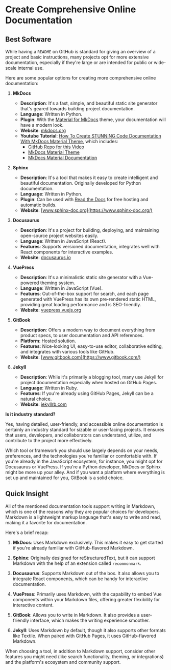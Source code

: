 # Create Comprehensive Online Documentation

## Best Software

While having a `README` on GitHub is standard for giving an overview of a project and basic instructions, many projects opt for more extensive documentation, especially if they're large or are intended for public or wide-scale internal use. 

Here are some popular options for creating more comprehensive online documentation:

1. **MkDocs**
    - **Description**: It's a fast, simple, and beautiful static site generator that's geared towards building project documentation. 
    - **Language**: Written in Python.
    - **Plugin**: With the [Material for MkDocs](https://squidfunk.github.io/mkdocs-material/) theme, your documentation will have a modern look.
    - **Website**: [mkdocs.org](https://www.mkdocs.org/)
    - **Youtube Tutorial**: [How To Create STUNNING Code Documentation With MkDocs Material Theme](https://www.youtube.com/watch?v=Q-YA_dA8C20), which includes:
        -  [GitHub Repo for this Video](https://www.youtube.com/redirect?event=video_description&redir_token=QUFFLUhqbnVFMjhWYk5xSGQ3cUlwVG1RTzR1NGRYRHI1QXxBQ3Jtc0tuVkMzX19ZYlVIYk56LUFGRnJraE5jalJBam9UMFVBSGwzRlRmb2p0NkQ1WEROVW9mQWI3NjZrNEM0SXFUem0yR3J3RUJ1VEdDS0hJRDdfenpSaVBWYjY3VmZsbWRSWGJSN1AtaGc1NTk5ZGNQTS1waw&q=https%3A%2F%2Fgithub.com%2Fjames-willett%2Fmkdocs-material-youtube-tutorial&v=Q-YA_dA8C20)
        - [MkDocs Material Theme](https://www.youtube.com/redirect?event=video_description&redir_token=QUFFLUhqbHpEcEdGbUV2SW01dEJJWGIzNlM1OUVPSk1mUXxBQ3Jtc0ttYjFrRVZSZUQyalk1VExvMXc5eHNRM3pKRG02ZHFPWUF0ZWNrSWhkYldhMnItX2tSUVhONHczZ0VnNGJhOERoa1o5d3RZdE1pNmNuZ1NSOVJiWW4yc3V2dFV1NW1jZTFwU2tvOUZ5ZzhjSUJ5bkUwaw&q=https%3A%2F%2Fsquidfunk.github.io%2Fmkdocs-material%2F&v=Q-YA_dA8C20)
        - [MkDocs Material Documentation](https://www.youtube.com/redirect?event=video_description&redir_token=QUFFLUhqbWRxajlWNzhwNFp2bm16WXh6NUJGb0NfMHZkUXxBQ3Jtc0tuS1ZseVFPaXRzelJtb1FEMEtBanZRU0haOGkwWUQ0cDJKbUJodzE4ZU9SeEVWVzBSdnQxVlVYTnVoMmpFVllVdkVPNE1oMWZjMU9icG1SNXI4U3FCcHJOLUZRMGhYZUNpYVJOY0RSS3QxRDVTRWpKRQ&q=https%3A%2F%2Fsquidfunk.github.io%2Fmkdocs-material%2Freference%2Fcode-blocks%2F&v=Q-YA_dA8C20)

2. **Sphinx**
    - **Description**: It's a tool that makes it easy to create intelligent and beautiful documentation. Originally developed for Python documentation.
    - **Language**: Written in Python.
    - **Plugin**: Can be used with [Read the Docs](https://readthedocs.org/) for free hosting and automatic builds.
    - **Website**: [www.sphinx-doc.org](https://www.sphinx-doc.org/)

3. **Docusaurus**
    - **Description**: It's a project for building, deploying, and maintaining open-source project websites easily.
    - **Language**: Written in JavaScript (React).
    - **Features**: Supports versioned documentation, integrates well with React components for interactive examples.
    - **Website**: [docusaurus.io](https://docusaurus.io/)

4. **VuePress**
    - **Description**: It's a minimalistic static site generator with a Vue-powered theming system.
    - **Language**: Written in JavaScript (Vue).
    - **Features**: Out-of-the-box support for search, and each page generated with VuePress has its own pre-rendered static HTML, providing great loading performance and is SEO-friendly.
    - **Website**: [vuepress.vuejs.org](https://vuepress.vuejs.org/)

5. **GitBook**
    - **Description**: Offers a modern way to document everything from product specs, to user documentation and API references.
    - **Platform**: Hosted solution.
    - **Features**: Nice-looking UI, easy-to-use editor, collaborative editing, and integrates with various tools like GitHub.
    - **Website**: [www.gitbook.com](https://www.gitbook.com/)

6. **Jekyll**
    - **Description**: While it's primarily a blogging tool, many use Jekyll for project documentation especially when hosted on GitHub Pages.
    - **Language**: Written in Ruby.
    - **Features**: If you're already using GitHub Pages, Jekyll can be a natural choice.
    - **Website**: [jekyllrb.com](https://jekyllrb.com/)

**Is it industry standard?**

Yes, having detailed, user-friendly, and accessible online documentation is certainly an industry standard for sizable or user-facing projects. It ensures that users, developers, and collaborators can understand, utilize, and contribute to the project more effectively. 

Which tool or framework you should use largely depends on your needs, preferences, and the technologies you're familiar or comfortable with. If you're already in the JavaScript ecosystem, for instance, you might opt for Docusaurus or VuePress. If you're a Python developer, MkDocs or Sphinx might be more up your alley. And if you want a platform where everything is set up and maintained for you, GitBook is a solid choice.

## Quick Insight

All of the mentioned documentation tools support writing in Markdown, which is one of the reasons why they are popular choices for developers. Markdown is a lightweight markup language that's easy to write and read, making it a favorite for documentation.

Here's a brief recap:

1. **MkDocs**: Uses Markdown exclusively. This makes it easy to get started if you're already familiar with GitHub-flavored Markdown.

2. **Sphinx**: Originally designed for reStructuredText, but it can support Markdown with the help of an extension called `recommonmark`.

3. **Docusaurus**: Supports Markdown out of the box. It also allows you to integrate React components, which can be handy for interactive documentation.

4. **VuePress**: Primarily uses Markdown, with the capability to embed Vue components within your Markdown files, offering greater flexibility for interactive content.

5. **GitBook**: Allows you to write in Markdown. It also provides a user-friendly interface, which makes the writing experience smoother.

6. **Jekyll**: Uses Markdown by default, though it also supports other formats like Textile. When paired with GitHub Pages, it uses GitHub-flavored Markdown.

When choosing a tool, in addition to Markdown support, consider other features you might need (like search functionality, theming, or integrations) and the platform's ecosystem and community support.